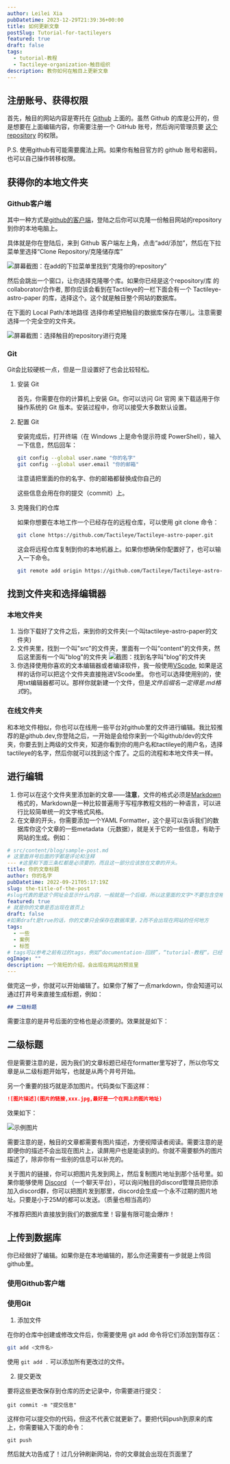 ```yaml
---
author: Leilei Xia
pubDatetime: 2023-12-29T21:39:36+00:00
title: 如何更新文章
postSlug: Tutorial-for-tactileyers
featured: true
draft: false
tags:
  - tutorial-教程
  - Tactileye-organization-触目组织
description: 教你如何在触目上更新文章
---
```


## 注册账号、获得权限

首先，触目的网站内容是寄托在 [Github](https://github.com) 上面的。虽然 Github 的库是公开的，但是想要在上面编辑内容，你需要注册一个 GitHub 账号，然后询问管理员要 [这个repository](https://github.com/Tactileye/Tactileye-astro-paper) 的权限。

P.S. 使用github有可能需要魔法上网。如果你有触目官方的 github 账号和密码，也可以自己操作转移权限。

## 获得你的本地文件夹

### Github客户端

其中一种方式是[github的客户端](https://desktop.github.com)，登陆之后你可以克隆一份触目网站的repository到你的本地电脑上。

具体就是你在登陆后，来到 Github 客户端左上角，点击“add/添加”，然后在下拉菜单里选择“Clone Repository/克隆储存库”

![屏幕截图：在add的下拉菜单里找到“克隆你的repository”](https://media.discordapp.net/attachments/1190410492691365908/1190410554104348682/Screenshot_2023-12-29_at_4.46.29_PM.png?ex=65a1b338&is=658f3e38&hm=aa162a8ea96873efe20004c6315519d9980e80e93510a71b973717ffe8d0f3b2&=&width=1648&height=596)

然后会跳出一个窗口，让你选择克隆哪个库。如果你已经是这个repository/库 的 collaborator/合作者, 那你应该会看到在Tactileye的一栏下面会有一个 Tactileye-astro-paper 的库，选择这个。这个就是触目整个网站的数据库。

在下面的 Local Path/本地路径 选择你希望把触目的数据库保存在哪儿。注意需要选择一个完全空的文件夹。

![屏幕截图：选择触目的repository进行克隆](https://media.discordapp.net/attachments/1190410492691365908/1190411043952918649/Screenshot_2023-12-29_at_4.48.24_PM.png?ex=65a1b3ad&is=658f3ead&hm=c575e15efc5aad03c232e0aeacd8a59f5a03a89cba425e21dc7a1b64f238e089&=&width=1194&height=1178)

### Git

Git会比较硬核一点，但是一旦设置好了也会比较轻松。

1. 安装 Git

   首先，你需要在你的计算机上安装 Git。你可以访问 Git 官网 来下载适用于你操作系统的 Git 版本。安装过程中，你可以接受大多数默认设置。

2. 配置 Git

   安装完成后，打开终端（在 Windows 上是命令提示符或 PowerShell），输入一下信息，然后回车：

   ```bash
   git config --global user.name "你的名字"
   git config --global user.email "你的邮箱"
   ```

   注意请把里面的你的名字、你的邮箱都替换成你自己的

   这些信息会用在你的提交（commit）上。

3. 克隆我们的仓库

   如果你想要在本地工作一个已经存在的远程仓库，可以使用 git clone 命令：

   ```bash
   git clone https://github.com/Tactileye/Tactileye-astro-paper.git
   ```

   这会将远程仓库复制到你的本地机器上。如果你想确保你配置好了，也可以输入一下命令。

   ```bash
   git remote add origin https://github.com/Tactileye/Tactileye-astro-paper.git
   ```

## 找到文件夹和选择编辑器

### 本地文件夹

1. 当你下载好了文件之后，来到你的文件夹(一个叫tactileye-astro-paper的文件夹)
2. 文件夹里，找到一个叫"src"的文件夹，里面有一个叫“content"的文件夹，然后这里面有一个叫"blog"的文件夹
   ![截图：找到名字叫"blog"的文件夹](https://media.discordapp.net/attachments/1190410492691365908/1190752565755908217/Screenshot_2023-12-30_at_3.25.30_PM.png?ex=65a2f1be&is=65907cbe&hm=95d1d456052e3d77cab1050a032a7a1f0dc6be4349c442a6f36eb05dfead2b7a&=&width=1090&height=1178)
3. 你选择使用你喜欢的文本编辑器或者编译软件，我一般使用[VScode](https://code.visualstudio.com), 如果是这样的话你可以把这个文件夹直接拖进VScode里。
   你也可以选择使用别的，使用txt编辑器都可以。那样你就新建一个文件，但是*文件后缀名一定得是.md格式*的。

### 在线文件夹

和本地文件相似，你也可以在线用一些平台对github里的文件进行编辑。我比较推荐的是github.dev,你登陆之后，一开始是会给你来到一个叫github/dev的文件夹，你要去到上两级的文件夹，知道你看到你的用户名和tactileye的用户名，选择tactileye的名字，然后你就可以找到这个库了。之后的流程和本地文件夹一样。

## 进行编辑

1. 你可以在这个文件夹里添加新的文章——**注意**，文件的格式必须是[Markdown](https://www.markdownguide.org/basic-syntax/)格式的，Markdown是一种比较普遍用于写程序教程文档的一种语言，可以进行比较简单统一的文字格式风格。
2. 在文章的开头，你需要添加一个YAML Formatter，这个是可以告诉我们的数据库你这个文章的一些metadata（元数据），就是关于它的一些信息，有助于网站的生成。例如：

```yaml
# src/content/blog/sample-post.md
# 这里面井号后面的字都是评论和注释
--- #这里和下面三条杠都是必须要的，而且这一部分应该放在文章的开头。
title: 你的文章标题
author: 你的名字
pubDatetime: 2022-09-21T05:17:19Z
slug: the-title-of-the-post
#slug代表的是这个网址会显示什么内容，一般就是一个后缀，所以这里面的文字*不要包含空格*。例如：a workshop 应该改为 a-workshop
featured: true
# 就是你的文章是否出现在首页上
draft: false
#如果draft是true的话，你的文章只会保存在数据库里，2而不会出现在网站的任何地方
tags:
  - 一些
  - 案例
  - 标签
# tags可以参考之前有过的tags，例如“documentation-回顾”，“tutorial-教程“。已经有的tag就不要创建一个新的但是其实是一样的tag了
ogImage: ""
description: 一个简短的介绍，会出现在网站的预览里
---
```

做完这一步，你就可以开始编辑了。如果你了解了一点markdown，你会知道可以通过打井号来直接生成标题，例如：

```markdown
## 二级标题
```

需要注意的是井号后面的空格也是必须要的。效果就是如下：

## 二级标题

但是需要注意的是，因为我们的文章标题已经在formatter里写好了，所以你写文章是从二级标题开始写，也就是从两个井号开始。

另一个重要的技巧就是添加图片。代码类似下面这样：

```markdown
![图片描述](图片的链接,xxx.jpg,最好是一个在网上的图片地址)
```

效果如下：

![示例图片](https://media.discordapp.net/attachments/1069687619056832622/1094286434447409262/WechatIMG74.jpeg?ex=65a2afa8&is=65903aa8&hm=5f3a263bc6bcc60907142d8beff158df62439db5f2ef369717b2b3124aa849f7&=&width=1768&height=1178)

需要注意的是，触目的文章都需要有图片描述，方便视障读者阅读。需要注意的是即便你的描述不会出现在图片上，读屏用户也是能读到的。你就不需要额外的图片描述了，除非你有一些别的信息可以补充的。

关于图片的链接，你可以把图片先发到网上，然后复制图片地址到那个括号里。如果你能够使用 [Discord](https://discord.com) （一个聊天平台），可以询问触目的discord管理员把你添加入discord群，你可以把图片发到那里，discord会生成一个永不过期的图片地址。只要是小于25M的都可以发送。（质量也相当高的）

不推荐把图片直接放到我们的数据库里！容量有限可能会爆炸！

## 上传到数据库

你已经做好了编辑。如果你是在本地编辑的，那么你还需要有一步就是上传回github里。

### 使用Github客户端

### 使用Git

1. 添加文件

在你的仓库中创建或修改文件后，你需要使用 git add 命令将它们添加到暂存区：

```bash
git add <文件名>
```

使用 `git add .` 可以添加所有更改过的文件。

2. 提交更改

要将这些更改保存到仓库的历史记录中，你需要进行提交：

```
git commit -m "提交信息"
```

这样你可以提交你的代码，但这不代表它就更新了。要把代码push到原来的库上，你需要输入下面的命令：

```
git push
```

然后就大功告成了！过几分钟刷新网站，你的文章就会出现在页面里了
